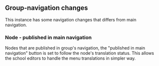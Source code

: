 ## Group-navigation changes

This instance has some navigation changes that differs from main navigation.

### Node - published in main navigation

Nodes that are published in group's navigation, the "published in main navigation" button is set to follow the node's
translation status. This allows the school editors to handle the menu translations in simpler way.
